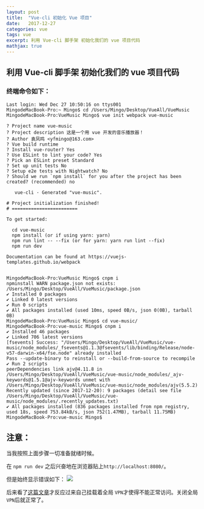 ```yaml
---
layout: post
title:  "Vue-cli 初始化 Vue 项目"
date:   2017-12-27
categories: vue
tags: vue
excerpt: 利用 Vue-cli 脚手架 初始化我们的 vue 项目代码
mathjax: true
---
```


## 利用 Vue-cli 脚手架 初始化我们的 vue 项目代码

### 终端命令如下：

    Last login: Wed Dec 27 10:50:16 on ttys001
    MingodeMacBook-Pro:~ Mingo$ cd /Users/Mingo/Desktop/VueAll/VueMusic 
    MingodeMacBook-Pro:VueMusic Mingo$ vue init webpack vue-music
    
    ? Project name vue-music
    ? Project description 这是一个用 vue 开发的音乐播放器！
    ? Author 袁凤鸣 <yfmingo@163.com>
    ? Vue build runtime
    ? Install vue-router? Yes
    ? Use ESLint to lint your code? Yes
    ? Pick an ESLint preset Standard
    ? Set up unit tests No
    ? Setup e2e tests with Nightwatch? No
    ? Should we run `npm install` for you after the project has been created? (recommended) no
    
       vue-cli · Generated "vue-music".
    
    # Project initialization finished!
    # ========================
    
    To get started:
    
      cd vue-music
      npm install (or if using yarn: yarn)
      npm run lint -- --fix (or for yarn: yarn run lint --fix)
      npm run dev
      
    Documentation can be found at https://vuejs-templates.github.io/webpack
    
    
    MingodeMacBook-Pro:VueMusic Mingo$ cnpm i
    npminstall WARN package.json not exists: /Users/Mingo/Desktop/VueAll/VueMusic/package.json
    ✔ Installed 0 packages
    ✔ Linked 0 latest versions
    ✔ Run 0 scripts
    ✔ All packages installed (used 10ms, speed 0B/s, json 0(0B), tarball 0B)
    MingodeMacBook-Pro:VueMusic Mingo$ cd vue-music/
    MingodeMacBook-Pro:vue-music Mingo$ cnpm i
    ✔ Installed 46 packages
    ✔ Linked 706 latest versions
    [fsevents] Success: "/Users/Mingo/Desktop/VueAll/VueMusic/vue-music/node_modules/_fsevents@1.1.3@fsevents/lib/binding/Release/node-v57-darwin-x64/fse.node" already installed
    Pass --update-binary to reinstall or --build-from-source to recompile
    ✔ Run 2 scripts
    peerDependencies link ajv@4.11.8 in /Users/Mingo/Desktop/VueAll/VueMusic/vue-music/node_modules/_ajv-keywords@1.5.1@ajv-keywords unmet with /Users/Mingo/Desktop/VueAll/VueMusic/vue-music/node_modules/ajv(5.5.2)
    Recently updated (since 2017-12-20): 9 packages (detail see file /Users/Mingo/Desktop/VueAll/VueMusic/vue-music/node_modules/.recently_updates.txt)
    ✔ All packages installed (836 packages installed from npm registry, used 18s, speed 753.84kB/s, json 752(1.47MB), tarball 11.75MB)
    MingodeMacBook-Pro:vue-music Mingo$ 
    
    


## 注意：
当我按照上面步骤一切准备就绪时候。

在 `npm run dev` 之后兴奋地在浏览器贴上`http://localhost:8080/`。

但是始终显示错误如下：
![](https://ws3.sinaimg.cn/large/006tKfTcgy1fmvb0935ayj30lo0a50sq.jpg)

后来看了[这篇文章](https://github.com/vuejs/vue-hackernews-2.0/issues/98)才反应过来自己挂载着全局 `VPN`才使得不能正常访问。关闭全局`VPN`后就正常了。



